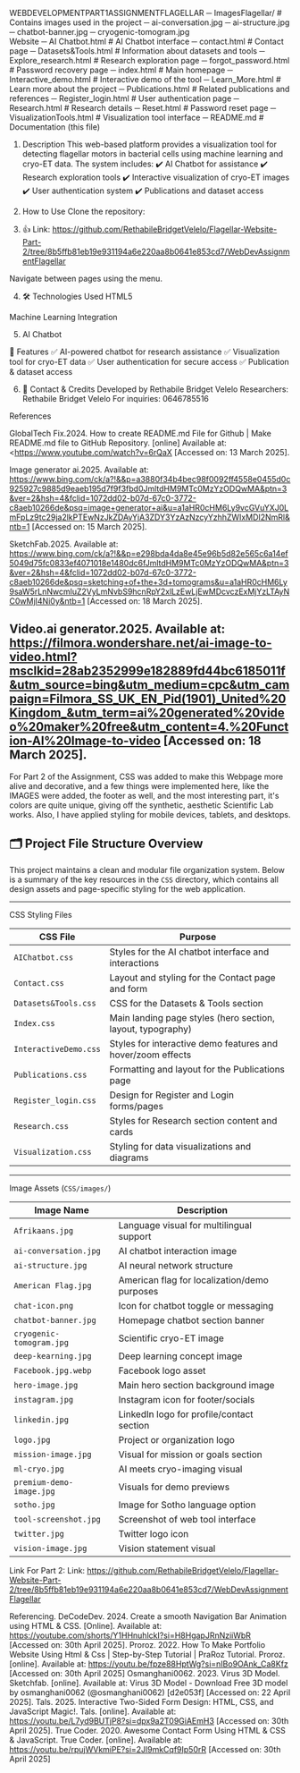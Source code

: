 WEBDEVELOPMENTPART1ASSIGNMENTFLAGELLAR
  ─ ImagesFlagellar/             # Contains images used in the project
  ─ ai-conversation.jpg
  ─ ai-structure.jpg
  ─ chatbot-banner.jpg
  ─ cryogenic-tomogram.jpg   
  Website
─ AI Chatbot.html               # AI Chatbot interface
─ contact.html                  # Contact page 
─ Datasets&Tools.html           # Information about datasets and tools
─ Explore_research.html         # Research exploration page
─ forgot_password.html          # Password recovery page
─ index.html                    # Main homepage
─ Interactive_demo.html         # Interactive demo of the tool
─ Learn_More.html               # Learn more about the project
─ Publications.html             # Related publications and references
─ Register_login.html           # User authentication page
─ Research.html                 # Research details
─ Reset.html                    # Password reset page
─ VisualizationTools.html       # Visualization tool interface
─ README.md                     # Documentation (this file)


1. Description
This web-based platform provides a visualization tool for detecting flagellar motors in bacterial cells using machine learning and cryo-ET data. The system includes:
✔️ AI Chatbot for assistance
✔️ Research exploration tools
✔️ Interactive visualization of cryo-ET images
✔️ User authentication system
✔️ Publications and dataset access

2.  How to Use
Clone the repository:

3. 👍 Link: https://github.com/RethabileBridgetVelelo/Flagellar-Website-Part-2/tree/8b5ffb81eb19e931194a6e220aa8b0641e853cd7/WebDevAssignmentFlagellar

Navigate between pages using the menu.

4. 🛠️ Technologies Used
HTML5

Machine Learning Integration

5. AI Chatbot

📌 Features
✅ AI-powered chatbot for research assistance
✅ Visualization tool for cryo-ET data
✅ User authentication for secure access
✅ Publication & dataset access

6. 📧 Contact & Credits
Developed by Rethabile Bridget Velelo
Researchers: Rethabile Bridget Velelo
For inquiries: 0646785516

References

GlobalTech Fix.2024. How to create README.md File for Github | Make README.md file to GitHub Repository. [online] Available at: <https://www.youtube.com/watch?v=6rQaX
[Accessed on: 13 March 2025].

Image generator ai.2025.
Available at: https://www.bing.com/ck/a?!&&p=a3880f34b4bec98f0092ff4558e0455d0c925927c9885d9eaeb195d7f9f3fbd0JmltdHM9MTc0MzYzODQwMA&ptn=3&ver=2&hsh=4&fclid=1072dd02-b07d-67c0-3772-c8aeb10266de&psq=image+generator+ai&u=a1aHR0cHM6Ly9vcGVuYXJ0LmFpLz9tc29ja2lkPTEwNzJkZDAyYjA3ZDY3YzAzNzcyYzhhZWIxMDI2NmRl&ntb=1
[Accessed on: 15 March 2025].

SketchFab.2025.
Available at: https://www.bing.com/ck/a?!&&p=e298bda4da8e45e96b5d82e565c6a14ef5049d75fc0833ef4071018e1480dc6fJmltdHM9MTc0MzYzODQwMA&ptn=3&ver=2&hsh=4&fclid=1072dd02-b07d-67c0-3772-c8aeb10266de&psq=sketching+of+the+3d+tomograms&u=a1aHR0cHM6Ly9saW5rLnNwcmluZ2VyLmNvbS9hcnRpY2xlLzEwLjEwMDcvczExMjYzLTAyNC0wMjI4Ni0y&ntb=1
[Accessed on: 18 March 2025].

Video.ai generator.2025.
Available at: https://filmora.wondershare.net/ai-image-to-video.html?msclkid=28ab2352999e182889fd44bc6185011f&utm_source=bing&utm_medium=cpc&utm_campaign=Filmora_SS_UK_EN_Pid(1901)_United%20Kingdom_&utm_term=ai%20generated%20video%20maker%20free&utm_content=4.%20Function-AI%20Image-to-video
[Accessed on: 18 March 2025].
------------------------------------------------------------------------------------------------------------------------------------------------------------------------------------------------------------------
For Part 2 of the Assignment, CSS was added to make this Webpage more alive and decorative, and a few things were implemented here, like the IMAGES were added, the footer as well, and the most interesting part, it's colors are quite unique, giving off the synthetic, aesthetic Scientific Lab works. Also, I have applied styling for mobile devices, tablets, and desktops.

## 🗂️ Project File Structure Overview

This project maintains a clean and modular file organization system. Below is a summary of the key resources in the `CSS` directory, which contains all design assets and page-specific styling for the web application.

---

 CSS Styling Files

| CSS File                | Purpose                                                             |
|-------------------------|---------------------------------------------------------------------|
| `AIChatbot.css`         | Styles for the AI chatbot interface and interactions               |
| `Contact.css`           | Layout and styling for the Contact page and form                   |
| `Datasets&Tools.css`    | CSS for the Datasets & Tools section                               |
| `Index.css`             | Main landing page styles (hero section, layout, typography)        |
| `InteractiveDemo.css`   | Styles for interactive demo features and hover/zoom effects        |
| `Publications.css`      | Formatting and layout for the Publications page                    |
| `Register_login.css`    | Design for Register and Login forms/pages                          |
| `Research.css`          | Styles for Research section content and cards                      |
| `Visualization.css`     | Styling for data visualizations and diagrams                       |

---

 Image Assets (`CSS/images/`)

| Image Name                | Description                                             |
|---------------------------|---------------------------------------------------------|
| `Afrikaans.jpg`           | Language visual for multilingual support               |
| `ai-conversation.jpg`     | AI chatbot interaction image                           |
| `ai-structure.jpg`        | AI neural network structure                            |
| `American Flag.jpg`       | American flag for localization/demo purposes           |
| `chat-icon.png`           | Icon for chatbot toggle or messaging                   |
| `chatbot-banner.jpg`      | Homepage chatbot section banner                        |
| `cryogenic-tomogram.jpg`  | Scientific cryo-ET image                               |
| `deep-kearning.jpg`       | Deep learning concept image                            |
| `Facebook.jpg.webp`       | Facebook logo asset                                    |
| `hero-image.jpg`          | Main hero section background image                     |
| `instagram.jpg`           | Instagram icon for footer/socials                      |
| `linkedin.jpg`            | LinkedIn logo for profile/contact section              |
| `logo.jpg`                | Project or organization logo                           |
| `mission-image.jpg`       | Visual for mission or goals section                    |
| `ml-cryo.jpg`             | AI meets cryo-imaging visual                           |
| `premium-demo-image.jpg`  | Visuals for demo previews                              |
| `sotho.jpg`               | Image for Sotho language option                        |
| `tool-screenshot.jpg`     | Screenshot of web tool interface                       |
| `twitter.jpg`             | Twitter logo icon                                      |
| `vision-image.jpg`        | Vision statement visual                                |

Link For Part 2: Link: https://github.com/RethabileBridgetVelelo/Flagellar-Website-Part-2/tree/8b5ffb81eb19e931194a6e220aa8b0641e853cd7/WebDevAssignmentFlagellar

Referencing.
DeCodeDev. 2024. Create a smooth Navigation Bar Animation using HTML & CSS. [Online].
Available at: https://youtube.com/shorts/Y1HHnuhlckI?si=H8HgapJRnNziiWbR
[Accessed on: 30th April 2025].
Proroz. 2022. How To Make Portfolio Website Using Html & Css | Step-by-Step Tutorial | 
PraRoz Tutorial. Proroz. [online].
Available at: https://youtu.be/fpze88HptWg?si=nIBo9OAnk_Ca8Kfz
[Accessed on: 30th April 2025]
Osmanghani0062. 2023. Virus 3D Model. Sketchfab. [online].
Available at: Virus 3D Model - Download Free 3D model by osmanghani0062 
(@osmanghani0062) [d2e053f]
[Accessed on: 22 April 2025].
Tals. 2025. Interactive Two-Sided Form Design: HTML, CSS, and JavaScript Magic!. Tals. 
[online].
Available at: https://youtu.be/L7yd9BUTjP8?si=dpx9a2T09GiAEmH3
[Accessed on: 30th April 2025].
True Coder. 2020. Awesome Contact Form Using HTML & CSS & JavaScript. True Coder. 
[online].
Available at: https://youtu.be/rpujWVkmiPE?si=2Jl9mkCqf9Ip50rR
[Accessed on: 30th April 2025]


